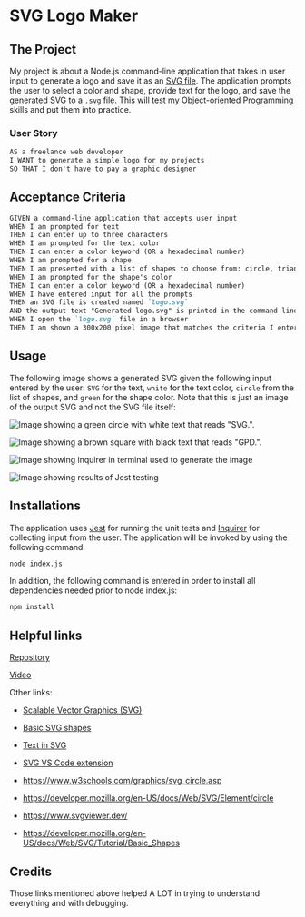 # SVG Logo Maker

## The Project

My project is about a Node.js command-line application that takes in user input to generate a logo and save it as an [SVG file](https://en.wikipedia.org/wiki/Scalable_Vector_Graphics). The application prompts the user to select a color and shape, provide text for the logo, and save the generated SVG to a `.svg` file. This will test my Object-oriented Programming skills and put them into practice. 

### User Story

```md
AS a freelance web developer
I WANT to generate a simple logo for my projects
SO THAT I don't have to pay a graphic designer
```

## Acceptance Criteria

```md
GIVEN a command-line application that accepts user input
WHEN I am prompted for text
THEN I can enter up to three characters
WHEN I am prompted for the text color
THEN I can enter a color keyword (OR a hexadecimal number)
WHEN I am prompted for a shape
THEN I am presented with a list of shapes to choose from: circle, triangle, and square
WHEN I am prompted for the shape's color
THEN I can enter a color keyword (OR a hexadecimal number)
WHEN I have entered input for all the prompts
THEN an SVG file is created named `logo.svg`
AND the output text "Generated logo.svg" is printed in the command line
WHEN I open the `logo.svg` file in a browser
THEN I am shown a 300x200 pixel image that matches the criteria I entered
```

## Usage

The following image shows a generated SVG given the following input entered by the user: `SVG` for the text, `white` for the text color, `circle` from the list of shapes, and `green` for the shape color. Note that this is just an image of the output SVG and not the SVG file itself:

![Image showing a green circle with white text that reads "SVG.".](./Assets/Images/svg_logo.png)

![Image showing a brown square with black text that reads "GPD.".](./Assets/Images/svg_logo2.png)

![Image showing inquirer in terminal used to generate the image](./Assets/Images/Inquirer.png)

![Image showing results of Jest testing](./Assets/Images/testing.png)

## Installations

The application uses [Jest](https://www.npmjs.com/package/jest) for running the unit tests and [Inquirer](https://www.npmjs.com/package/inquirer/v/8.2.4) for collecting input from the user. The application will be invoked by using the following command:

```bash
node index.js
```

In addition, the following command is entered in order to install all dependencies needed prior to node index.js:

```bash
npm install
```

## Helpful links

[Repository](https://github.com/Gera1313/10-logo-svg)

[Video](https://youtu.be/yTYZvp4YYHU)

Other links: 

* [Scalable Vector Graphics (SVG)](https://en.wikipedia.org/wiki/Scalable_Vector_Graphics)

* [Basic SVG shapes](https://developer.mozilla.org/en-US/docs/Web/SVG/Tutorial/Basic_Shapes)

* [Text in SVG](https://developer.mozilla.org/en-US/docs/Web/SVG/Tutorial/Texts)

* [SVG VS Code extension](https://marketplace.visualstudio.com/items?itemName=jock.svg)

* https://www.w3schools.com/graphics/svg_circle.asp

* https://developer.mozilla.org/en-US/docs/Web/SVG/Element/circle

* https://www.svgviewer.dev/

* https://developer.mozilla.org/en-US/docs/Web/SVG/Tutorial/Basic_Shapes

## Credits

Those links mentioned above helped A LOT in trying to understand everything and with debugging. 